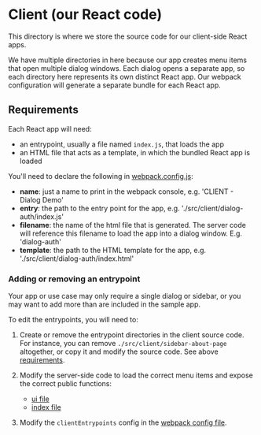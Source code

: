 # Client (our React code)

This directory is where we store the source code for our client-side React apps.

We have multiple directories in here because our app creates menu items that open multiple dialog windows. Each dialog opens a separate app, so each directory here represents its own distinct React app. Our webpack configuration will generate a separate bundle for each React app.

## Requirements

Each React app will need:

- an entrypoint, usually a file named `index.js`, that loads the app
- an HTML file that acts as a template, in which the bundled React app is loaded

You'll need to declare the following in [webpack.config.js](../../webpack.config.js):

- **name**: just a name to print in the webpack console, e.g. 'CLIENT - Dialog Demo'
- **entry**: the path to the entry point for the app, e.g. './src/client/dialog-auth/index.js'
- **filename**: the name of the html file that is generated. The server code will reference this filename to load the app into a dialog window. E.g. 'dialog-auth'
- **template**: the path to the HTML template for the app, e.g. './src/client/dialog-auth/index.html'

### Adding or removing an entrypoint

Your app or use case may only require a single dialog or sidebar, or you may want to add more than are included in the sample app.

To edit the entrypoints, you will need to:

1. Create or remove the entrypoint directories in the client source code. For instance, you can remove `./src/client/sidebar-about-page` altogether, or copy it and modify the source code. See above [requirements](#requirements).

2. Modify the server-side code to load the correct menu items and expose the correct public functions:

   - [ui file](../server/ui.js)
   - [index file](../server/index.js)

3. Modify the `clientEntrypoints` config in the [webpack config file](../../webpack.config.js).
